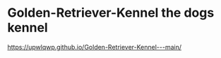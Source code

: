# Golden-Retriever-Kennel the dogs kennel
https://upwlqwp.github.io/Golden-Retriever-Kennel---main/
